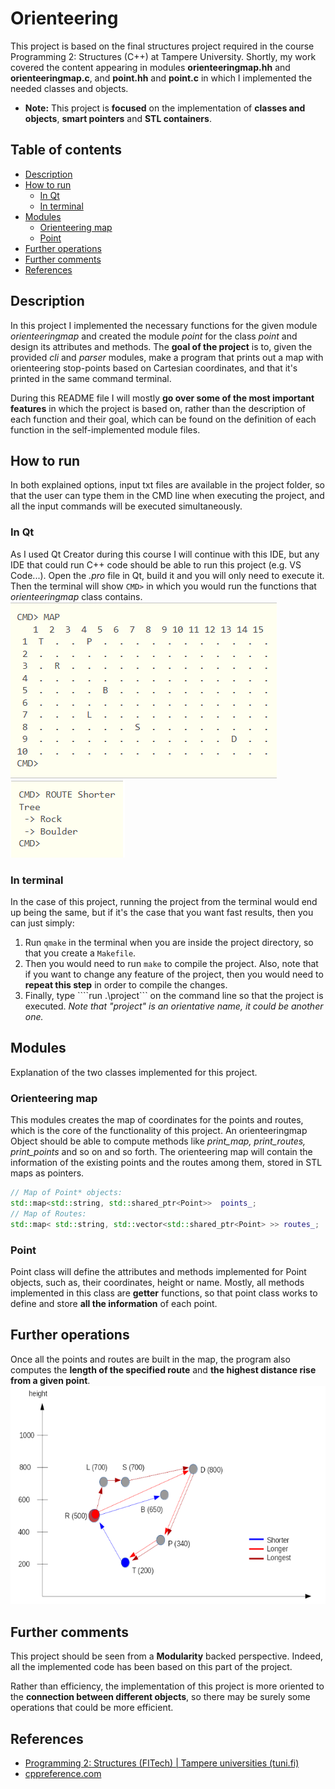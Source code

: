 # Orienteering
This project is based on the final structures project required in the course Programming 2: Structures (C++) at Tampere University. Shortly, my work covered the content appearing in modules **orienteeringmap.hh** and **orienteeringmap.c**, and **point.hh** and **point.c** in which I implemented the needed classes and objects.
  
- **Note:** This project is **focused** on the implementation of **classes and objects**, **smart pointers** and **STL containers**.

## Table of contents
- [Description](https://github.com/robredomikel/finnish-railway-system#description)
- [How to run](https://github.com/robredomikel/finnish-railway-system#how-to-run)
	- [In Qt](https://github.com/robredomikel/finnish-railway-system#in-qt)
	- [In terminal](https://github.com/robredomikel/finnish-railway-system#in-terminal)
- [Modules](https://github.com/robredomikel/finnish-railway-system#main-features)
	- [Orienteering map](https://github.com/robredomikel/finnish-railway-system#orienteering-map)
	- [Point](https://github.com/robredomikel/finnish-railway-system#point)
- [Further operations](https://github.com/robredomikel/finnish-railway-system#further-operations) 
- [Further comments](https://github.com/robredomikel/finnish-railway-system#further-comments)
- [References](https://github.com/robredomikel/finnish-railway-system#references)

## Description
In this project I implemented the necessary functions for the given module _orienteeringmap_ and created the module _point_ for the class _point_ and design its attributes and methods. The **goal of the project** is to, given the provided _cli_ and _parser_ modules, make a program that prints out a map with orienteering stop-points based on Cartesian coordinates, and that it's printed in the same command terminal.

During this  README file I will mostly **go over some of the most important features** in which the project is based on, rather than the description of each function and their goal, which can be found on the definition of each function in the self-implemented module files.
## How to run
In both explained options, input txt files are available in the project folder, so that the user can type them in the CMD line when executing the project, and all the input commands will be executed simultaneously.
### In Qt
As I used Qt Creator during this course I will continue with this IDE, but any IDE that could run C++ code should be able to run this project (e.g. VS Code...).
Open the _.pro_ file in Qt, build it and you will only need to execute it. Then the terminal will show ```CMD>``` in which you would run the functions that _orienteeringmap_ class contains.
![maps](https://github.com/robredomikel/orienteering/blob/main/screenshots/map.PNG)
![route function](https://github.com/robredomikel/orienteering/blob/main/screenshots/route.PNG)

### In terminal
In the case of this project, running the project from the terminal would end up being the same, but if it's the case that you want fast results, then you can just simply:
1. Run ```qmake``` in the terminal when you are inside the project directory, so that you create a ```Makefile```.
2. Then you would need to run ```make``` to compile the project. Also, note that if you want to change any feature of the project, then you would need to **repeat this step** in order to compile the changes.
3. Finally, type ````run .\project``` on the command line so that the project is executed. _Note that "project" is an orientative name, it could be another one._
## Modules
Explanation of the two classes implemented for this project.
### Orienteering map
This modules creates the map of coordinates for the points and routes, which is the core of the functionality of this project. An orienteeringmap Object should be able to compute methods like _print_map, print_routes, print_points_ and so on and so forth.
The orienteering map will contain the information of the existing points and the routes among them, stored in STL maps as pointers.
```cpp
// Map of Point* objects:
std::map<std::string, std::shared_ptr<Point>>  points_;
// Map of Routes:
std::map< std::string, std::vector<std::shared_ptr<Point> >> routes_;
```
### Point
Point class will define the attributes and methods implemented for Point objects, such as, their coordinates, height or name. Mostly, all methods implemented in this class are __getter__ functions, so that point class works to define and store __all the information__ of each point.
## Further operations
Once all the points and routes are built in the map, the program also computes the **length of the specified route** and **the highest distance rise from a given point**.
![orienteering](https://github.com/robredomikel/orienteering/blob/main/screenshots/rise.PNG)

## Further comments
This project should be seen from a **Modularity** backed perspective. Indeed, all the implemented code has been based on this part of the project.

Rather than efficiency, the implementation of this project is more oriented to the **connection between different objects**, so there may be surely some operations that could be more efficient. 

## References
- [Programming 2: Structures (FITech) | Tampere universities (tuni.fi)](https://www.tuni.fi/en/study-with-us/programming-2-structures-fitech)
- [cppreference.com](https://en.cppreference.com/w/)
